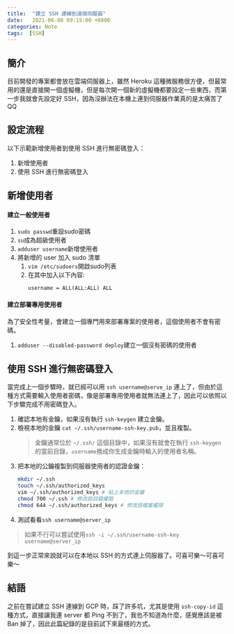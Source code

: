 ```yaml
---
title:  "建立 SSH 連線到遠端伺服器"
date:   2021-06-08 09:15:00 +0800
categories: Note
tags:  [SSH]
--- 
```

## 簡介
目前開發的專案都會放在雲端伺服器上，雖然 Heroku 這種微服務很方便，但最常用的還是直接開一個虛擬機，但是每次開一個新的虛擬機都要設定一些東西，而第一步我就會先設定好 SSH，因為沒辦法在本機上連到伺服器作業真的是太痛苦了QQ

## 設定流程
以下示範新增使用者到使用 SSH 進行無密碼登入：
1. 新增使用者
2. 使用 SSH 進行無密碼登入

## 新增使用者
#### 建立一般使用者
1. `sudo passwd`重設sudo密碼
2. `su`成為超級使用者
3. `adduser username`新增使用者
4. 將新增的 user 加入 sudo 清單
    1. `vim /etc/sudoers`開啟sudo列表
    2. 在其中加入以下內容:
        ```
        username = ALL(ALL:ALL) ALL
        ```

#### 建立部署專用使用者
為了安全性考量，會建立一個專門用來部署專案的使用者，這個使用者不會有密碼。
1. `adduser --disabled-password deploy`建立一個沒有密碼的使用者

## 使用 SSH 進行無密碼登入
當完成上一個步驟時，就已經可以用 `ssh username@serve_ip` 連上了，但由於這種方式需要輸入使用者密碼，像是部署專用使用者就無法連上了，因此可以依照以下步驟完成不用密碼登入。

1. 確認本地有金鑰，如果沒有執行 `ssh-keygen` 建立金鑰。
2. 檢視本地的金鑰 `cat ~/.ssh/username-ssh-key.pub`，並且複製。
    > 金鑰通常位於 `~/.ssh/` 這個目錄中，如果沒有就會在執行 `ssh-keygen` 的當前目錄，`username`換成你生成金鑰時輸入的使用者名稱。
3. 把本地的公鑰複製到伺服器使用者的認證金鑰：
    ```bash
    mkdir ~/.ssh
    touch ~/.ssh/authorized_keys
    vim ~/.ssh/authorized_keys # 貼上本地的金鑰
    chmod 700 ~/.ssh # 修改該目錄權限
    chmod 644 ~/.ssh/authorized_keys # 修改該檔案權限
    ```
4. 測試看看`ssh username@server_ip`
> 如果不行可以嘗試使用`ssh -i ~/.ssh/username-ssh-key username@server_ip`

到這一步正常來說就可以在本地以 SSH 的方式連上伺服器了。可喜可樂～可喜可樂～

## 結語
之前在嘗試建立 SSH 連線到 GCP 時，踩了許多坑，尤其是使用 `ssh-copy-id` 這種方式，直接讓我連 server 都 Ping 不到了，我也不知道為什麼，感覺應該是被 Ban 掉了，因此此篇紀錄的是目前試下來最穩的方式。